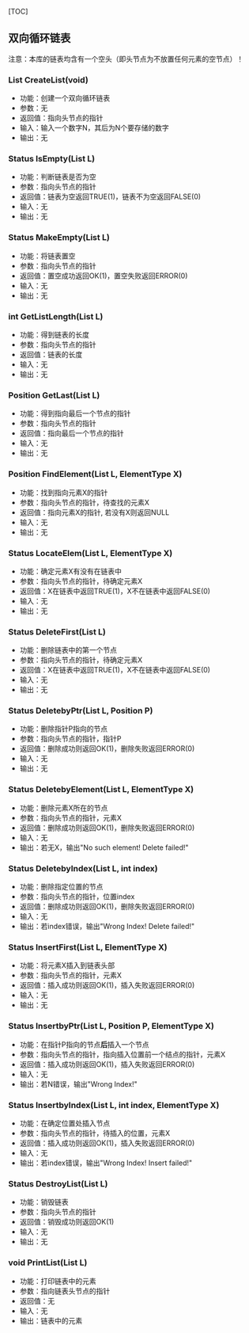 [TOC]
## 双向循环链表
注意：本库的链表均含有一个空头（即头节点为不放置任何元素的空节点）！

### List CreateList(void)

  + 功能：创建一个双向循环链表
  + 参数：无
  + 返回值：指向头节点的指针
  + 输入：输入一个数字N，其后为N个要存储的数字
  + 输出：无

### Status IsEmpty(List L)
  + 功能：判断链表是否为空
  + 参数：指向头节点的指针
  + 返回值：链表为空返回TRUE(1)，链表不为空返回FALSE(0)
  + 输入：无
  + 输出：无

### Status MakeEmpty(List L)
  + 功能：将链表置空
  + 参数：指向头节点的指针
  + 返回值：置空成功返回OK(1)，置空失败返回ERROR(0)
  + 输入：无
  + 输出：无

### int GetListLength(List L)
  + 功能：得到链表的长度
  + 参数：指向头节点的指针
  + 返回值：链表的长度
  + 输入：无
  + 输出：无

### Position GetLast(List L)

  + 功能：得到指向最后一个节点的指针
  + 参数：指向头节点的指针
  + 返回值：指向最后一个节点的指针
  + 输入：无
  + 输出：无

### Position FindElement(List L, ElementType X)
  + 功能：找到指向元素X的指针
  + 参数：指向头节点的指针，待查找的元素X
  + 返回值：指向元素X的指针, 若没有X则返回NULL
  + 输入：无
  + 输出：无

### Status LocateElem(List L, ElementType X)
  + 功能：确定元素X有没有在链表中
  + 参数：指向头节点的指针，待确定元素X
  + 返回值：X在链表中返回TRUE(1)，X不在链表中返回FALSE(0)
  + 输入：无
  + 输出：无

### Status DeleteFirst(List L)
  + 功能：删除链表中的第一个节点
  + 参数：指向头节点的指针，待确定元素X
  + 返回值：X在链表中返回TRUE(1)，X不在链表中返回FALSE(0)
  + 输入：无
  + 输出：无

### Status DeletebyPtr(List L, Position P)
  + 功能：删除指针P指向的节点
  + 参数：指向头节点的指针，指针P
  + 返回值：删除成功则返回OK(1)，删除失败返回ERROR(0)
  + 输入：无
  + 输出：无

### Status DeletebyElement(List L, ElementType X)
  + 功能：删除元素X所在的节点
  + 参数：指向头节点的指针，元素X
  + 返回值：删除成功则返回OK(1)，删除失败返回ERROR(0)
  + 输入：无
  + 输出：若无X，输出"No such element! Delete failed!"

### Status DeletebyIndex(List L, int index)
  + 功能：删除指定位置的节点
  + 参数：指向头节点的指针，位置index
  + 返回值：删除成功则返回OK(1)，删除失败返回ERROR(0)
  + 输入：无
  + 输出：若index错误，输出"Wrong Index! Delete failed!"

### Status InsertFirst(List L, ElementType X)
  + 功能：将元素X插入到链表头部
  + 参数：指向头节点的指针，元素X
  + 返回值：插入成功则返回OK(1)，插入失败返回ERROR(0)
  + 输入：无
  + 输出：无

### Status InsertbyPtr(List L, Position P, ElementType X)
  + 功能：在指针P指向的节点**后**插入一个节点
  + 参数：指向头节点的指针，指向插入位置前一个结点的指针，元素X
  + 返回值：插入成功则返回OK(1)，插入失败返回ERROR(0)
  + 输入：无
  + 输出：若N错误，输出"Wrong Index!"

### Status InsertbyIndex(List L, int index, ElementType X)
  + 功能：在确定位置处插入节点
  + 参数：指向头节点的指针，待插入的位置，元素X
  + 返回值：插入成功则返回OK(1)，插入失败返回ERROR(0)
  + 输入：无
  + 输出：若index错误，输出"Wrong Index!  Insert failed!"

### Status DestroyList(List L)
  + 功能：销毁链表
  + 参数：指向头节点的指针
  + 返回值：销毁成功则返回OK(1)
  + 输入：无
  + 输出：无

### void PrintList(List L)
  + 功能：打印链表中的元素
  + 参数：指向链表头节点的指针
  + 返回值：无
  + 输入：无
  + 输出：链表中的元素